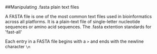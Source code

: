 ##Manipulating .fasta plain text files

A FASTA file is one of the most common text files used in bioinformatics across all platforms. 
It is a plain-text file of single-letter nucleotide sequences or amino acid sequences. 
The .fasta extention standards for 'fast-all'

Each entry in a FASTA file begins with a `>` and ends with the newline character `\n`
